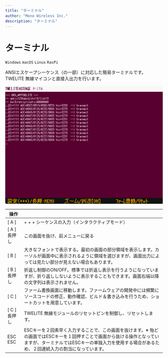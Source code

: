 ```yaml
---
title: "ターミナル"
author: "Mono Wireless Inc."
description: "ターミナル"
---
```

# ターミナル


`Windows` `macOS` `Linux` `RasPi`

ANSIエスケープシーケンス（の一部）に対応した簡易ターミナルです。TWELITE 無線マイコンと直接入出力を行います。

![](../../../../.gitbook/assets/img_viewer_terminal.png)

| 操作         |                                                                                                                                    |
| ---------- | ---------------------------------------------------------------------------------------------------------------------------------- |
| \[ A ]     | + + + シーケンスの入力（インタラクティブモード）                                                                                                        |
| \[ A ] 長押し | この画面を抜け、前メニューに戻る                                                                                                                   |
| \[ B ]     | 大きなフォントで表示する。最初の画面の部分領域を表示します。カーソルが画面中に表示されるように領域を選びますが、画面出力によっては見たい部分が見えない場合もあります。                                                |
| \[ B ] 長押し | 折返し制御のON/OFF。標準では折返し表示を行うようになっていますが、折り返ししないように表示することもできます。画面右端以降の文字列は表示されません。                                                      |
| \[ C ]     | ファーム書換画面に移動します。ファームウェアの開発中には頻繁にソースコードの修正、動作確認、ビルド＆書き込みを行うため、ショートカットを用意しています。                                                       |
| \[ C ] 長押し | TWELITE 無線モジュールのリセットピンを制御し、リセットします。                                                                                                |
| ESC ESC    | ESCキーを２回素早く入力することで、この画面を抜けます。※ 殆どの画面ではESCキーを１回押すことで画面から抜ける操作となっていますが、ターミナルではESCキーの単独入力を使用する場合があるため、２回連続入力の割当になっています。 |
